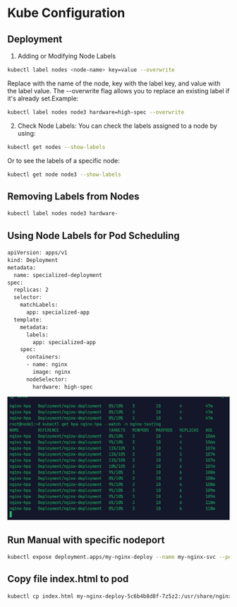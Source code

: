 # Kube Configuration

## Deployment

1. Adding or Modifying Node Labels

```bash
kubectl label nodes <node-name> key=value --overwrite
```

Replace <node-name> with the name of the node, key with the label key, and value with the label value. The --overwrite flag allows you to replace an existing label if it's already set.Example:

```bash
kubectl label nodes node3 hardware=high-spec --overwrite

```
2. Check Node Labels: You can check the labels assigned to a node by using:
```bash
kubectl get nodes --show-labels

```
Or to see the labels of a specific node:
```bash
kubectl get node node3 --show-labels

```

## Removing Labels from Nodes
```bash
kubectl label nodes node3 hardware-
```
##  Using Node Labels for Pod Scheduling
```bash
apiVersion: apps/v1
kind: Deployment
metadata:
  name: specialized-deployment
spec:
  replicas: 2
  selector:
    matchLabels:
      app: specialized-app
  template:
    metadata:
      labels:
        app: specialized-app
    spec:
      containers:
      - name: nginx
        image: nginx
      nodeSelector:
        hardware: high-spec

```
![alt text](image.png)


## Run Manual with specific nodeport
```bash
kubectl expose deployment.apps/my-nginx-deploy --name my-nginx-svc --port=80 --type=NodePort
```

## Copy file index.html to pod
```bash
kubectl cp index.html my-nginx-deploy-5c6b4b8d8f-7z5z2:/usr/share/nginx/html/index.html
```